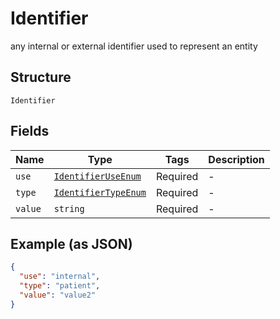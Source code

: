 
# Identifier

any internal or external identifier used to represent an entity

## Structure

`Identifier`

## Fields

| Name | Type | Tags | Description |
|  --- | --- | --- | --- |
| `use` | [`IdentifierUseEnum`](../../doc/models/identifier-use-enum.md) | Required | - |
| `type` | [`IdentifierTypeEnum`](../../doc/models/identifier-type-enum.md) | Required | - |
| `value` | `string` | Required | - |

## Example (as JSON)

```json
{
  "use": "internal",
  "type": "patient",
  "value": "value2"
}
```

